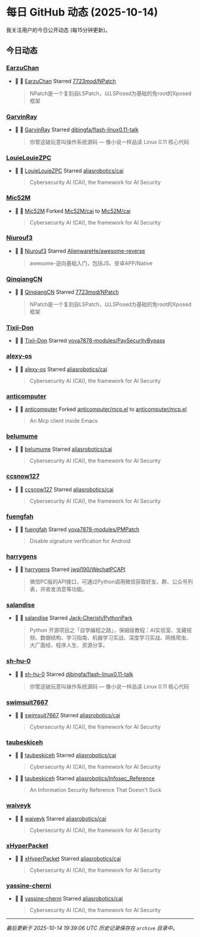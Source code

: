 # 每日 GitHub 动态 (2025-10-14)

我关注用户的今日公开动态 (每15分钟更新)。

## 今日动态

### [EarzuChan](https://github.com/EarzuChan)
- 🌟 👤 [EarzuChan](https://github.com/EarzuChan) Starred [7723mod/NPatch](https://github.com/7723mod/NPatch)
  > NPatch是一个复刻自LSPatch，以LSPosed为基础的免root的Xposed框架

### [GarvinRay](https://github.com/GarvinRay)
- 🌟 👤 [GarvinRay](https://github.com/GarvinRay) Starred [dibingfa/flash-linux0.11-talk](https://github.com/dibingfa/flash-linux0.11-talk)
  > 你管这破玩意叫操作系统源码 — 像小说一样品读 Linux 0.11 核心代码

### [LouieLouieZPC](https://github.com/LouieLouieZPC)
- 🌟 👤 [LouieLouieZPC](https://github.com/LouieLouieZPC) Starred [aliasrobotics/cai](https://github.com/aliasrobotics/cai)
  > Cybersecurity AI (CAI), the framework for AI Security

### [Mic52M](https://github.com/Mic52M)
- 🍴 👤 [Mic52M](https://github.com/Mic52M) Forked [Mic52M/cai](https://github.com/Mic52M/cai) to [Mic52M/cai](https://github.com/Mic52M/cai)
  > Cybersecurity AI (CAI), the framework for AI Security

### [Niurouf3](https://github.com/Niurouf3)
- 🌟 👤 [Niurouf3](https://github.com/Niurouf3) Starred [AlienwareHe/awesome-reverse](https://github.com/AlienwareHe/awesome-reverse)
  > awesome-逆向基础入门，包括JS、安卓APP/Native

### [QinqiangCN](https://github.com/QinqiangCN)
- 🌟 👤 [QinqiangCN](https://github.com/QinqiangCN) Starred [7723mod/NPatch](https://github.com/7723mod/NPatch)
  > NPatch是一个复刻自LSPatch，以LSPosed为基础的免root的Xposed框架

### [Tixii-Don](https://github.com/Tixii-Don)
- 🌟 👤 [Tixii-Don](https://github.com/Tixii-Don) Starred [vova7878-modules/PaySecurityBypass](https://github.com/vova7878-modules/PaySecurityBypass)

### [alexy-os](https://github.com/alexy-os)
- 🌟 👤 [alexy-os](https://github.com/alexy-os) Starred [aliasrobotics/cai](https://github.com/aliasrobotics/cai)
  > Cybersecurity AI (CAI), the framework for AI Security

### [anticomputer](https://github.com/anticomputer)
- 🍴 👤 [anticomputer](https://github.com/anticomputer) Forked [anticomputer/mcp.el](https://github.com/anticomputer/mcp.el) to [anticomputer/mcp.el](https://github.com/anticomputer/mcp.el)
  > An Mcp client inside Emacs

### [belumume](https://github.com/belumume)
- 🌟 👤 [belumume](https://github.com/belumume) Starred [aliasrobotics/cai](https://github.com/aliasrobotics/cai)
  > Cybersecurity AI (CAI), the framework for AI Security

### [ccsnow127](https://github.com/ccsnow127)
- 🌟 👤 [ccsnow127](https://github.com/ccsnow127) Starred [aliasrobotics/cai](https://github.com/aliasrobotics/cai)
  > Cybersecurity AI (CAI), the framework for AI Security

### [fuengfah](https://github.com/fuengfah)
- 🌟 👤 [fuengfah](https://github.com/fuengfah) Starred [vova7878-modules/PMPatch](https://github.com/vova7878-modules/PMPatch)
  > Disable signature verification for Android

### [harrygens](https://github.com/harrygens)
- 🌟 👤 [harrygens](https://github.com/harrygens) Starred [jwpl190/WechatPCAPI](https://github.com/jwpl190/WechatPCAPI)
  > 微信PC版的API接口，可通过Python调用微信获取好友、群、公众号列表，并收发消息等功能。

### [salandise](https://github.com/salandise)
- 🌟 👤 [salandise](https://github.com/salandise) Starred [Jack-Cherish/PythonPark](https://github.com/Jack-Cherish/PythonPark)
  > Python 开源项目之「自学编程之路」，保姆级教程：AI实验室、宝藏视频、数据结构、学习指南、机器学习实战、深度学习实战、网络爬虫、大厂面经、程序人生、资源分享。

### [sh-hu-0](https://github.com/sh-hu-0)
- 🌟 👤 [sh-hu-0](https://github.com/sh-hu-0) Starred [dibingfa/flash-linux0.11-talk](https://github.com/dibingfa/flash-linux0.11-talk)
  > 你管这破玩意叫操作系统源码 — 像小说一样品读 Linux 0.11 核心代码

### [swimsuit7667](https://github.com/swimsuit7667)
- 🌟 👤 [swimsuit7667](https://github.com/swimsuit7667) Starred [aliasrobotics/cai](https://github.com/aliasrobotics/cai)
  > Cybersecurity AI (CAI), the framework for AI Security

### [taubeskiceh](https://github.com/taubeskiceh)
- 🌟 👤 [taubeskiceh](https://github.com/taubeskiceh) Starred [aliasrobotics/cai](https://github.com/aliasrobotics/cai)
  > Cybersecurity AI (CAI), the framework for AI Security
- 🌟 👤 [taubeskiceh](https://github.com/taubeskiceh) Starred [aliasrobotics/Infosec_Reference](https://github.com/aliasrobotics/Infosec_Reference)
  > An Information Security Reference That Doesn't Suck

### [waiveyk](https://github.com/waiveyk)
- 🌟 👤 [waiveyk](https://github.com/waiveyk) Starred [aliasrobotics/cai](https://github.com/aliasrobotics/cai)
  > Cybersecurity AI (CAI), the framework for AI Security

### [xHyperPacket](https://github.com/xHyperPacket)
- 🌟 👤 [xHyperPacket](https://github.com/xHyperPacket) Starred [aliasrobotics/cai](https://github.com/aliasrobotics/cai)
  > Cybersecurity AI (CAI), the framework for AI Security

### [yassine-cherni](https://github.com/yassine-cherni)
- 🌟 👤 [yassine-cherni](https://github.com/yassine-cherni) Starred [aliasrobotics/cai](https://github.com/aliasrobotics/cai)
  > Cybersecurity AI (CAI), the framework for AI Security


---
*最后更新于 2025-10-14 19:39:06 UTC*
*历史记录保存在 `archive` 目录中。*

